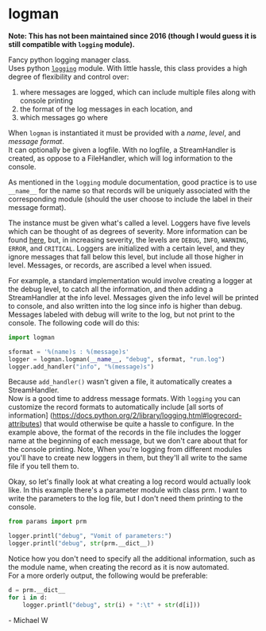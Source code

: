 # logman

**Note: This has not been maintained since 2016 (though I would guess it is still compatible with `logging` module).**

Fancy python logging manager class.  
Uses python [`logging`](https://docs.python.org/2/library/logging.html) module.
With little hassle, this class provides a high degree of flexibility and control over:

1. where messages are logged, which can include multiple files along with console printing
2. the format of the log messages in each location, and
3. which messages go where

When `logman` is instantiated it must be provided with a *name*, *level*, and *message format*.  
It can optionally be given a logfile. With no logfile, a StreamHandler is created, as oppose to a FileHandler, which will log information to the console.

As mentioned in the `logging` module documentation, good practice is to use `__name__` for the name so that records will be uniquely associated with the corresponding module (should the user choose to include the label in their message format).

The instance must be given what's called a level. Loggers have five levels which can be thought of as degrees of severity. More information can be found [here](https://docs.python.org/2/howto/logging.html#logging-basic-tutorial), but, in increasing severity, the levels are `DEBUG`, `INFO`, `WARNING`, `ERROR`, and `CRITICAL`. Loggers are initialized with a certain level, and they ignore messages that fall below this level, but include all those higher in level. Messages, or records, are ascribed a level when issued.

For example, a standard implementation would involve creating a logger at the debug level, to catch all the information, and then adding a StreamHandler at the info level. Messages given the info level will be printed to console, and also written into the log since info is higher than debug. Messages labeled with debug will write to the log, but not print to the console. The following code will do this:

```python
import logman

sformat = '%(name)s : %(message)s'
logger = logman.logman(__name__, "debug", sformat, "run.log")
logger.add_handler("info", "%(message)s")
```

Because `add_handler()` wasn't given a file, it automatically creates a StreamHandler.  
Now is a good time to address message formats. With `logging` you can customize the record formats to automatically include [all sorts of information] (https://docs.python.org/2/library/logging.html#logrecord-attributes) that would otherwise be quite a hassle to configure. In the example above, the format of the records in the file includes the logger name at the beginning of each message, but we don't care about that for the console printing. Note, When you're logging from different modules you'll have to create new loggers in them, but they'll all write to the same file if you tell them to.

Okay, so let's finally look at what creating a log record would actually look like. In this example there's a parameter module with class prm. I want to write the parameters to the log file, but I don't need them printing to the console.

```python
from params import prm

logger.printl("debug", "Vomit of parameters:")
logger.printl("debug", str(prm.__dict__))
```

Notice how you don't need to specify all the additional information, such as the module name, when creating the record as it is now automated.  
For a more orderly output, the following would be preferable:

```python
d = prm.__dict__
for i in d:
    logger.printl("debug", str(i) + ":\t" + str(d[i]))
```

\- Michael W
